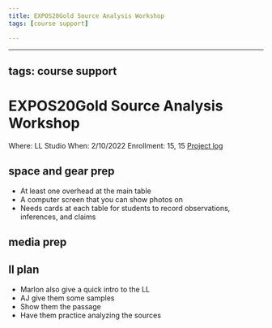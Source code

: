 ```yaml
---
title: EXPOS20Gold Source Analysis Workshop
tags: [course support]

---
```


---
tags: course support
---
# EXPOS20Gold Source Analysis Workshop

Where: LL Studio
When: 2/10/2022
Enrollment: 15, 15
[Project log](https://docs.google.com/document/d/1gK6WvWf-y84jAZf2m0gBcAkZPOCkobo_IiBMQj4wND0/edit#heading=h.jfop1i4p6cd5)


## space and gear prep
- At least one overhead at the main table
- A computer screen that you can show photos on
- Needs cards at each table for students to record observations, inferences, and claims
## media prep
## ll plan
- Marlon also give a quick intro to the LL
- AJ give them some samples
- Show them the passage
- Have them practice analyzing the sources

